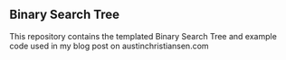 ## Binary Search Tree

This repository contains the templated Binary Search Tree and example code used in my blog post on austinchristiansen.com